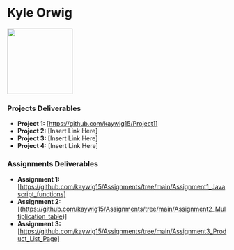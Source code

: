 # Kyle Orwig

<img src="./assets/KyleOrwig.JPEG" style="width:150px;"/>

### Projects Deliverables

- **Project 1:** [https://github.com/kaywig15/Project1]
- **Project 2:** [Insert Link Here]
- **Project 3:** [Insert Link Here]
- **Project 4:** [Insert Link Here]

### Assignments Deliverables

- **Assignment 1:** [https://github.com/kaywig15/Assignments/tree/main/Assignment1_Javascript_functions]
- **Assignment 2:** [(https://github.com/kaywig15/Assignments/tree/main/Assignment2_Multiplication_table)]
- **Assignment 3:** [https://github.com/kaywig15/Assignments/tree/main/Assignment3_Product_List_Page]
